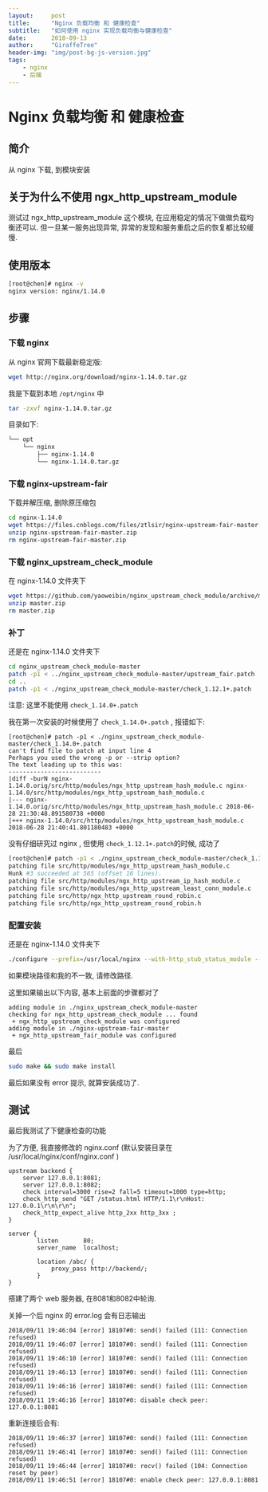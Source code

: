 ```yaml
---
layout:     post
title:      "Nginx 负载均衡 和 健康检查"
subtitle:   "如何使用 nginx 实现负载均衡与健康检查"
date:       2018-09-13
author:     "GiraffeTree"
header-img: "img/post-bg-js-version.jpg"
tags:
    - nginx
    - 后端
---
```



# Nginx 负载均衡 和 健康检查

## 简介

从 nginx 下载, 到模块安装

## 关于为什么不使用 ngx_http_upstream_module

测试过 ngx_http_upstream_module 这个模块, 在应用稳定的情况下做做负载均衡还可以. 但一旦某一服务出现异常, 异常的发现和服务重启之后的恢复都比较缓慢.

## 使用版本

```sh
[root@chen]# nginx -v
nginx version: nginx/1.14.0
```

## 步骤

### 下载 nginx

从 nginx 官网下载最新稳定版:

```sh
wget http://nginx.org/download/nginx-1.14.0.tar.gz
```

我是下载到本地 ```/opt/nginx``` 中

```sh
tar -zxvf nginx-1.14.0.tar.gz
```

目录如下:

```sh
└── opt
    └── nginx
        ├── nginx-1.14.0
        └── nginx-1.14.0.tar.gz
```

### 下载 nginx-upstream-fair

下载并解压缩, 删除原压缩包

```sh
cd nginx-1.14.0
wget https://files.cnblogs.com/files/ztlsir/nginx-upstream-fair-master.zip
unzip nginx-upstream-fair-master.zip
rm nginx-upstream-fair-master.zip
```

### 下载 nginx_upstream_check_module

在 nginx-1.14.0 文件夹下

```sh
wget https://github.com/yaoweibin/nginx_upstream_check_module/archive/master.zip
unzip master.zip
rm master.zip
```

### 补丁

还是在 nginx-1.14.0 文件夹下

```sh
cd nginx_upstream_check_module-master
patch -p1 < ../nginx_upstream_check_module-master/upstream_fair.patch
cd ..
patch -p1 < ./nginx_upstream_check_module-master/check_1.12.1+.patch
```

注意: 这里不能使用 ```check_1.14.0+.patch```

我在第一次安装的时候使用了 ```check_1.14.0+.patch``` , 报错如下: 

```
[root@chen]# patch -p1 < ./nginx_upstream_check_module-master/check_1.14.0+.patch
can't find file to patch at input line 4
Perhaps you used the wrong -p or --strip option?
The text leading up to this was:
--------------------------
|diff -burN nginx-1.14.0.orig/src/http/modules/ngx_http_upstream_hash_module.c nginx-1.14.0/src/http/modules/ngx_http_upstream_hash_module.c
|--- nginx-1.14.0.orig/src/http/modules/ngx_http_upstream_hash_module.c 2018-06-28 21:30:48.891580738 +0000
|+++ nginx-1.14.0/src/http/modules/ngx_http_upstream_hash_module.c  2018-06-28 21:40:41.801180483 +0000
```

没有仔细研究过 nginx , 但使用 ```check_1.12.1+.patch```的时候, 成功了

```sh
[root@chen]# patch -p1 < ./nginx_upstream_check_module-master/check_1.12.1+.patch
patching file src/http/modules/ngx_http_upstream_hash_module.c
Hunk #3 succeeded at 565 (offset 16 lines).
patching file src/http/modules/ngx_http_upstream_ip_hash_module.c
patching file src/http/modules/ngx_http_upstream_least_conn_module.c
patching file src/http/ngx_http_upstream_round_robin.c
patching file src/http/ngx_http_upstream_round_robin.h
```

### 配置安装

还是在 nginx-1.14.0 文件夹下

```sh
./configure --prefix=/usr/local/nginx --with-http_stub_status_module --with-http_ssl_module --with-http_gzip_static_module --with-pcre --add-module=./nginx_upstream_check_module-master --add-module=./nginx-upstream-fair-master
```

如果模块路径和我的不一致, 请修改路径.

这里如果输出以下内容, 基本上前面的步骤都对了 

```
adding module in ./nginx_upstream_check_module-master
checking for ngx_http_upstream_check_module ... found
 + ngx_http_upstream_check_module was configured
adding module in ./nginx-upstream-fair-master
 + ngx_http_upstream_fair_module was configured
```

最后

```sh
sudo make && sudo make install
```

最后如果没有 error 提示, 就算安装成功了.

## 测试

最后我测试了下健康检查的功能

为了方便, 我直接修改的 nginx.conf (默认安装目录在 /usr/local/nginx/conf/nginx.conf )

```
upstream backend {
    server 127.0.0.1:8081;
    server 127.0.0.1:8082;
    check interval=3000 rise=2 fall=5 timeout=1000 type=http;
    check_http_send "GET /status.html HTTP/1.1\r\nHost: 127.0.0.1\r\n\r\n";
    check_http_expect_alive http_2xx http_3xx ;
}

server {
        listen       80;
        server_name  localhost;

        location /abc/ {
            proxy_pass http://backend/;
        }
}

```

搭建了两个 web 服务器, 在8081和8082中轮询.

关掉一个后 nginx 的 error.log 会有日志输出

```
2018/09/11 19:46:04 [error] 18107#0: send() failed (111: Connection refused)
2018/09/11 19:46:07 [error] 18107#0: send() failed (111: Connection refused)
2018/09/11 19:46:10 [error] 18107#0: send() failed (111: Connection refused)
2018/09/11 19:46:13 [error] 18107#0: send() failed (111: Connection refused)
2018/09/11 19:46:16 [error] 18107#0: send() failed (111: Connection refused)
2018/09/11 19:46:16 [error] 18107#0: disable check peer: 127.0.0.1:8081
```

重新连接后会有:

```
2018/09/11 19:46:37 [error] 18107#0: send() failed (111: Connection refused)
2018/09/11 19:46:41 [error] 18107#0: send() failed (111: Connection refused)
2018/09/11 19:46:44 [error] 18107#0: recv() failed (104: Connection reset by peer)
2018/09/11 19:46:51 [error] 18107#0: enable check peer: 127.0.0.1:8081 
```




